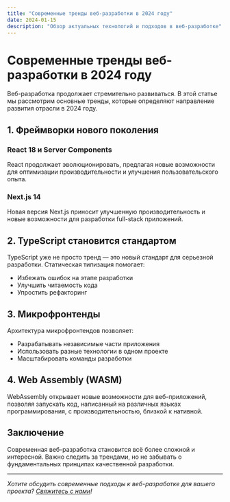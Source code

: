 ```yaml
---
title: "Современные тренды веб-разработки в 2024 году"
date: 2024-01-15
description: "Обзор актуальных технологий и подходов в веб-разработке"
---
```


# Современные тренды веб-разработки в 2024 году

Веб-разработка продолжает стремительно развиваться. В этой статье мы рассмотрим основные тренды, которые определяют направление развития отрасли в 2024 году.

## 1. Фреймворки нового поколения

### React 18 и Server Components
React продолжает эволюционировать, предлагая новые возможности для оптимизации производительности и улучшения пользовательского опыта.

### Next.js 14
Новая версия Next.js приносит улучшенную производительность и новые возможности для разработки full-stack приложений.

## 2. TypeScript становится стандартом

TypeScript уже не просто тренд — это новый стандарт для серьезной разработки. Статическая типизация помогает:

- Избежать ошибок на этапе разработки
- Улучшить читаемость кода
- Упростить рефакторинг

## 3. Микрофронтенды

Архитектура микрофронтендов позволяет:
- Разрабатывать независимые части приложения
- Использовать разные технологии в одном проекте
- Масштабировать команды разработки

## 4. Web Assembly (WASM)

WebAssembly открывает новые возможности для веб-приложений, позволяя запускать код, написанный на различных языках программирования, с производительностью, близкой к нативной.

## Заключение

Современная веб-разработка становится всё более сложной и интересной. Важно следить за трендами, но не забывать о фундаментальных принципах качественной разработки.

---

*Хотите обсудить современные подходы к веб-разработке для вашего проекта? [Свяжитесь с нами](/contacts/)!*